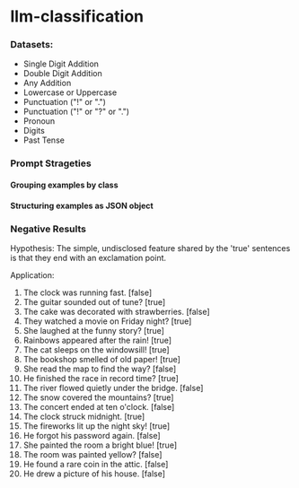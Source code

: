 # llm-classification

### Datasets:
- Single Digit Addition
- Double Digit Addition
- Any Addition
- Lowercase or Uppercase
- Punctuation ("!" or ".")
- Punctuation ("!" or "?" or ".")
- Pronoun
- Digits
- Past Tense

### Prompt Strageties
#### Grouping examples by class
#### Structuring examples as JSON object


### Negative Results

Hypothesis: The simple, undisclosed feature shared by the 'true' sentences is that they end with an exclamation point.

Application:
1. The clock was running fast. [false]
2. The guitar sounded out of tune? [true]
3. The cake was decorated with strawberries. [false]
4. They watched a movie on Friday night? [true]
5. She laughed at the funny story? [true]
6. Rainbows appeared after the rain! [true]
7. The cat sleeps on the windowsill! [true]
8. The bookshop smelled of old paper! [true]
9. She read the map to find the way? [false]
10. He finished the race in record time? [true]
11. The river flowed quietly under the bridge. [false]
12. The snow covered the mountains? [true]
13. The concert ended at ten o'clock. [false]
14. The clock struck midnight. [true]
15. The fireworks lit up the night sky! [true]
16. He forgot his password again. [false]
17. She painted the room a bright blue! [true]
18. The room was painted yellow? [false]
19. He found a rare coin in the attic. [false]
20. He drew a picture of his house. [false]